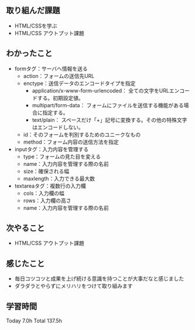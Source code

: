 ## 取り組んだ課題
- HTML/CSSを学ぶ
- HTML/CSS アウトプット課題
## わかったこと
- formタグ：サーバへ情報を送る
  - action：フォームの送信先URL
  - enctype：送信データのエンコードタイプを指定
    - application/x-www-form-urlencoded： 全ての文字をURLエンコードする。初期設定値。
    - multipart/form-data： フォームにファイルを送信する機能がある場合に指定する。
    - text/plain： スペースだけ「+」記号に変換する。その他の特殊文字はエンコードしない。
  - id：そのフォームを判別するためのユニークなもの
  - method：フォーム内容の送信方法を指定
- inputタグ：入力内容を管理する
  - type：フォームの見た目を変える
  - name：入力内容を管理する際の名前
  - size：確保される幅
  - maxlength：入力できる最大数
- textareaタグ：複数行の入力欄
  - cols：入力欄の幅
  - rows：入力欄の高さ
  - name：入力内容を管理する際の名前
## 次やること
- HTML/CSS アウトプット課題
## 感じたこと
- 毎日コツコツと成果を上げ続ける意識を持つことが大事だなと感じました
- ダラダラとやらずにメリハリをつけて取り組みます
## 学習時間
Today 7.0h Total 137.5h
